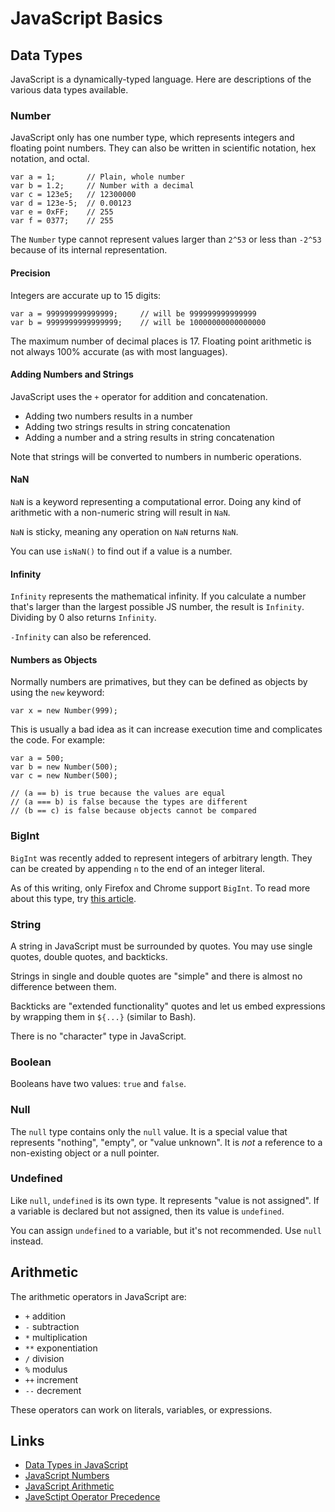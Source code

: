 # JavaScript Basics

## Data Types

JavaScript is a dynamically-typed language. Here are descriptions of the various data types available.

### Number

JavaScript only has one number type, which represents integers and floating point numbers. They can also be written in scientific notation, hex notation, and octal.

```
var a = 1;       // Plain, whole number
var b = 1.2;     // Number with a decimal
var c = 123e5;   // 12300000
var d = 123e-5;  // 0.00123
var e = 0xFF;    // 255
var f = 0377;    // 255
```

The `Number` type cannot represent values larger than `2^53` or less than `-2^53` because of its internal representation.

#### Precision

Integers are accurate up to 15 digits:

```
var a = 999999999999999;     // will be 999999999999999
var b = 9999999999999999;    // will be 10000000000000000
```

The maximum number of decimal places is 17. Floating point arithmetic is not always 100% accurate (as with most languages).


#### Adding Numbers and Strings

JavaScript uses the `+` operator for addition and concatenation.

- Adding two numbers results in a number
- Adding two strings results in string concatenation
- Adding a number and a string results in string concatenation

Note that strings will be converted to numbers in numberic operations.


#### NaN

`NaN` is a keyword representing a computational error. Doing any kind of arithmetic with a non-numeric string will result in `NaN`.

`NaN` is sticky, meaning any operation on `NaN` returns `NaN`.

You can use `isNaN()` to find out if a value is a number.


#### Infinity

`Infinity` represents the mathematical infinity. If you calculate a number that's larger than the largest possible JS number, the result is `Infinity`. Dividing by 0 also returns `Infinity`.

`-Infinity` can also be referenced.


#### Numbers as Objects

Normally numbers are primatives, but they can be defined as objects by using the `new` keyword:

```
var x = new Number(999);
```

This is usually a bad idea as it can increase execution time and complicates the code. For example:

```
var a = 500;
var b = new Number(500);
var c = new Number(500);

// (a == b) is true because the values are equal
// (a === b) is false because the types are different
// (b == c) is false because objects cannot be compared
```

### BigInt

`BigInt` was recently added to represent integers of arbitrary length. They can be created by appending `n` to the end of an integer literal.

As of this writing, only Firefox and Chrome support `BigInt`. To read more about this type, try [this article](https://javascript.info/bigint).


### String

A string in JavaScript must be surrounded by quotes. You may use single quotes, double quotes, and backticks.

Strings in single and double quotes are "simple" and there is almost no difference between them.

Backticks are "extended functionality" quotes and let us embed expressions by wrapping them in `${...}` (similar to Bash).

There is no "character" type in JavaScript.


### Boolean

Booleans have two values: `true` and `false`.


### Null

The `null` type contains only the `null` value. It is a special value that represents "nothing", "empty", or "value unknown". It is *not* a reference to a non-existing object or a null pointer.


### Undefined

Like `null`, `undefined` is its own type. It represents "value is not assigned". If a variable is declared but not assigned, then its value is `undefined`.

You can assign `undefined` to a variable, but it's not recommended. Use `null` instead.


## Arithmetic

The arithmetic operators in JavaScript are:

- `+` addition
- `-` subtraction
- `*` multiplication
- `**` exponentiation
- `/` division
- `%` modulus
- `++` increment
- `--` decrement

These operators can work on literals, variables, or expressions.


## Links
- [Data Types in JavaScript](https://javascript.info/types)
- [JavaScript Numbers](https://www.w3schools.com/js/js_numbers.asp)
- [JavaScript Arithmetic](https://www.w3schools.com/js/js_arithmetic.asp)
- [JaveSctipt Operator Precedence](https://developer.mozilla.org/en-US/docs/Web/JavaScript/Reference/Operators/Operator_Precedence#Table)
